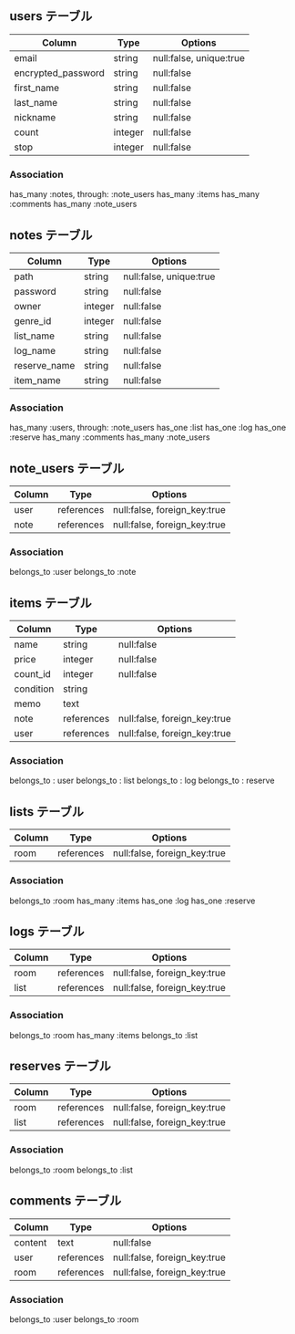 ## users テーブル

|Column             |Type    |Options                 |
|-------------------|--------|------------------------|
|email              |string  |null:false, unique:true |
|encrypted_password |string  |null:false              |
|first_name         |string  |null:false              |
|last_name          |string  |null:false              |
|nickname           |string  |null:false              |
|count              |integer |null:false              |
|stop               |integer |null:false              |

### Association
has_many :notes, through: :note_users
has_many :items
has_many :comments
has_many :note_users

## notes テーブル

|Column          |Type       |Options                 |
|----------------|-----------|------------------------|
|path            |string     |null:false, unique:true |
|password        |string     |null:false              |
|owner           |integer    |null:false              |
|genre_id        |integer    |null:false              |
|list_name       |string     |null:false              |
|log_name        |string     |null:false              |
|reserve_name    |string     |null:false              |
|item_name       |string     |null:false              |

### Association
has_many :users, through: :note_users
has_one :list
has_one :log
has_one :reserve
has_many :comments
has_many :note_users

## note_users テーブル

|Column          |Type       |Options                      |
|----------------|-----------|-----------------------------|
|user            |references |null:false, foreign_key:true |
|note            |references |null:false, foreign_key:true |

### Association
belongs_to :user
belongs_to :note

## items テーブル

|Column          |Type       |Options                      |
|----------------|-----------|-----------------------------|
|name            |string     |null:false                   |
|price           |integer    |null:false                   |
|count_id        |integer    |null:false                   |
|condition       |string     |                             |
|memo            |text       |                             |
|note            |references |null:false, foreign_key:true |
|user            |references |null:false, foreign_key:true |

### Association
belongs_to : user
belongs_to : list
belongs_to : log
belongs_to : reserve

## lists テーブル

|Column       |Type       |Options                      |
|-------------|-----------|-----------------------------|
|room         |references |null:false, foreign_key:true |

### Association
belongs_to :room
has_many :items
has_one :log
has_one :reserve

## logs テーブル

|Column        |Type       |Options                      |
|--------------|-----------|-----------------------------|
|room          |references |null:false, foreign_key:true |
|list          |references |null:false, foreign_key:true |

### Association
belongs_to :room
has_many :items
belongs_to :list

## reserves テーブル

|Column        |Type       |Options                      |
|--------------|-----------|-----------------------------|
|room          |references |null:false, foreign_key:true |
|list          |references |null:false, foreign_key:true |

### Association
belongs_to :room
belongs_to :list

## comments テーブル

|Column        |Type       |Options                      |
|--------------|-----------|-----------------------------|
|content       |text       |null:false                   |
|user          |references |null:false, foreign_key:true |
|room          |references |null:false, foreign_key:true |

### Association
belongs_to :user
belongs_to :room
